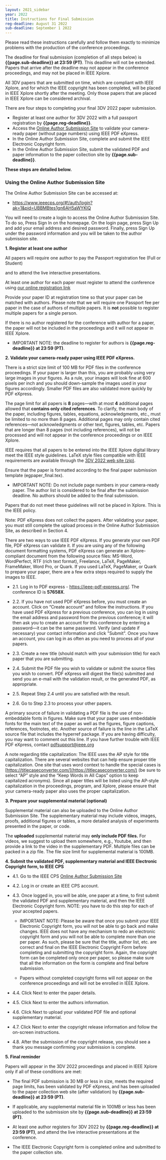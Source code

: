 ```yaml
---
layout: 2021_sidebar
year: 2022
title: Instructions for Final Submission
reg-deadline: August 31 2022
sub-deadline: September 1 2022 
---
```


Please read these instructions carefully and follow them exactly to minimize problems with the production of the conference proceedings.

The deadline for final submission (completion of all steps below) is **{{page.sub-deadline}} at 23:59 (PT)**. 
This deadline will not be extended. Papers that arrive after the deadline may not appear in the conference proceedings, and may not be placed in IEEE Xplore.

All 3DV papers that are submitted on time, which are compliant with IEEE Xplore, and for which the IEEE copyright has been completed, will be placed in IEEE Xplore shortly after the meeting. 
Only those papers that are placed in IEEE Xplore can be considered archival.

There are four steps to completing your final 3DV 2022 paper submission.

- Register at least one author for 3DV 2022 with a full
passport registration by **{{page.reg-deadline}}**.
- Access the
[Online Author Submission Site](https://www.ieeecps.org/#!/auth/login?ak=1&pid=UBBMBtes1gn6AH5aWYKIQ)
to validate your camera-ready paper (without page numbers) using IEEE PDF eXpress.
- In the Online Author Submission Site, complete and submit the IEEE Electronic Copyright form.
- In the Online Author Submission Site, submit the validated PDF and paper information to the paper collection site by **{{page.sub-deadline}}**.

**These steps are detailed below.**


### Using the Online Author Submission Site

The Online Author Submission Site can be accessed at:
- <a
  href="https://www.ieeecps.org/#!/auth/login?ak=1&pid=UBBMBtes1gn6AH5aWYKIQ"
  target="_blank">https://www.ieeecps.org/#!/auth/login?ak=1&pid=UBBMBtes1gn6AH5aWYKIQ</a>

You will need to create a login to access the Online Author Submission Site. To do so, Press Sign In on the homepage. On the login page, press Sign Up and add your email address and desired password. Finally, press Sign Up under the password information and you will be taken to the author submission site.


**1. Register at least one author**

All papers will require one author to pay the Passport registration fee (Full or Student)
<!--in the category of author for a paper for the conference-->
and to attend the live interactive presentations.

At least one author for each paper must register to attend the conference using
[our online registration link]({{site.url}}/{{page.year}}/registration-form)

Provide your paper ID at registration time so that your paper can be matched with authors.
Please note that we will require one Passport fee per paper in the case of authors of multiple papers. 
It is **not** possible to register multiple papers for a single person. 

If there is no author registered for the conference with author for a paper,
the paper will not be included in the proceedings and it will not appear in
IEEE Xplore.



- IMPORTANT NOTE: the deadline to register for authors is **{{page.reg-deadline}} at 23:59 (PT)**.

<!--This deadline is only several hours after the camera-ready deadline, so make sure you register quickly to ensure your paper to be included in the proceedings.-->


**2. Validate your camera-ready paper using IEEE PDF eXpress.**

There is a strict size limit of 100 MB for PDF files in the conference proceedings. 
If your paper is larger than this, you are probably using very large images in your figures. 
As a rule, your images will look fine at 600 pixels per inch and you should down-sample the images used in your figures accordingly. 
Smaller PDF files are also validated more quickly by PDF eXpress.

The page limit for all papers is **8** pages—with at most **4** additional pages allowed that **contains only cited references**. 
To clarify, the main body of the paper, including figures, tables, equations, acknowledgments, etc., must be limited to no more than 8 pages. 
Additional pages may only contain cited references—not acknowledgments or other text, figures, tables, etc. 
Papers that are longer than 8 pages (not including references), will not be processed and will not appear in the conference proceedings or on IEEE Xplore.

IEEE requires that all papers to be entered into the IEEE Xplore digital library meet the IEEE style guidelines. 
LaTeX style files compatible with IEEE requirements are available through the [3DV 2022 web site (zip)]({{site.url}}/files/2022/3DV2022AuthorKit.zip).

Ensure that the paper is formatted according to the final paper submission template (egpaper_final.tex).

- IMPORTANT NOTE: Do not include page numbers in your camera-ready paper. The author list is considered to be final after the submission deadline. No authors should be added to the final submission.

<!--- IMPORTANT NOTE: There is minor error in the template which adds a page number to the first page. This can be resolved by uncommenting <code>\thispagestyle{empty}</code> (Line 47 of the original template) and occurs directly after the <code>\maketitle</code> command.--> 

Papers that do not meet these guidelines will not be placed in Xplore. This is the IEEE policy.

Note: PDF eXpress does not collect the papers. After validating your paper, you must still complete the upload process in the Online Author Submission Site, as described in Section 4.

There are two ways to use IEEE PDF eXpress. If you generate your own PDF file, PDF eXpress can validate it. 
If you are using any of the following document formatting systems, PDF eXpress can generate an Xplore-compliant document from the following source files: MS-Word, WordPerfect, RTF (rich text format), Freelance, LaTeX, PageMaker, FrameMaker, Word Pro, or Quark. If you used LaTeX, PageMaker, or Quark to prepare your paper, there are a few extra steps required to supply the images to IEEE.

- 2.1. Log in to PDF express - <a href="https://ieee-pdf-express.org/" target="_blank">https://ieee-pdf-express.org/</a>. The conference ID is **57658X**. 
<!--PDF eXpress will be available for use on October 1, 2021.-->

- 2.2. If you have not used PDF eXpress before, you must create an account. Click on “Create account” and follow the instructions. If you have used PDF eXpress for a previous conference, you can log in using the email address and password from the previous conference; it will then ask you to create an account for this conference by entering a password—it can be the same password. Verify (and update if necessary) your contact information and click "Submit". Once you have an account, you can log in as often as you need to process all of your papers.

- 2.3. Create a new title (should match with your submission title) for each paper that you are submitting.

- 2.4. Submit the PDF file you wish to validate or submit the source files you wish to convert. PDF eXpress will digest the file(s) submitted and send you an e-mail with the validation result, or the generated PDF, as appropriate.

- 2.5. Repeat Step 2.4 until you are satisfied with the result.

- 2.6. Go to Step 2.3 to process your other papers.

A primary source of failure in validating a PDF file is the use of non-embeddable fonts in figures. Make sure that your paper uses embeddable fonts for the main text of the paper as well as the figures, figure captions, references, footnotes, etc. Another source of failure is the line in the LaTeX source file that includes the hyperref package. If you are having difficulty, you may want to comment out this line. If you have further trouble with IEEE PDF eXpress, contact pdfsupport@ieee.org

A note regarding title capitalization: The IEEE uses the AP style for title capitalization. There are several websites that can help ensure proper title capitalization. One site that uses word context to handle the special cases is [https://titlecaseconverter.com/](https://titlecaseconverter.com/) (be sure to select “AP” style and the “Keep Words in All Caps” option to keep capitalized acronyms). 
Since all paper titles will be listed using the AP-style capitalization in the proceedings, program, and Xplore, please ensure that your camera-ready paper also uses the proper capitalization.




**3. Prepare your supplemental material (optional)**

Supplemental material can also be uploaded to the Online Author Submission
Site. The supplementary material may include videos,
images, proofs, additional figures or tables, a more detailed analysis of
experiments presented in the paper, or code.

The **uploaded** supplemental material may **only include PDF files.** For videos, we
suggest to upload them somewhere, e.g., Youtube, and then provide a link to the
video in the supplementary PDF. Multiple files can be packed in a
zip file. The file size limit for supplemental material is 100MB.

<!--To ensure that the readers consult this material, please ensure that the file is easily readable with common players and codecs and correctly referred to in the paper, e.g. any videos should be in MP4 format. Remember ensuring its easy readability: details of format, tested player and version, codec, timing, etc.-->



**4. Submit the validated PDF, supplementary material and IEEE Electronic Copyright form, to IEEE CPS**

- 4.1. Go to the IEEE CPS
[Online Author Submission Site](https://www.ieeecps.org/#!/auth/login?ak=1&pid=UBBMBtes1gn6AH5aWYKIQ)

- 4.2. Log in or create an IEEE CPS account.

- 4.3. Once logged in, you will be able, one paper at a time, to first submit the validated PDF and supplementary material, and then the IEEE Electronic Copyright form. NOTE: you have to do this step for each of your accepted papers.

  - IMPORTANT NOTE: Please be aware that once you submit your IEEE Electronic Copyright form, you will not be able to go back and make changes. IEEE does not have any mechanism to redo an electronic copyright form and you will not be able to complete more than one per paper. As such, please be sure that the title, author list, etc. are correct and final on the IEEE Electronic Copyright Form before completing and submitting the copyright form. Again, the copyright form can be completed only once per paper, so please make sure that all the information on the form is complete and final before submission.
  
  - Papers without completed copyright forms will not appear on the conference proceedings and will not be enrolled in IEEE Xplore.

- 4.4. Click Next to enter the paper details.

- 4.5. Click Next to enter the authors information.

- 4.6.  Click Next to upload your validated PDF file and optional supplementary material.

- 4.7. Click Next to enter the copyright release information and follow the on-screen instructions.

- 4.8. After the submission of the copyright release, you should see a thank you message confirming your submission is complete.


**5. Final reminder**

Papers will appear in the 3DV 2022 proceedings and placed in IEEE Xplore only if all of these conditions are met:

- The final PDF submission is 30 MB or less in size, meets the required page limits, has been validated by PDF eXpress, and has been uploaded to the paper collection web site (after validation) by **{{page.sub-deadline}} at 23:59 (PT)**.

- If applicable, any supplemental material file in 100MB or less has been uploaded to the submission site by **{{page.sub-deadline}} at 23:59 (PT)**.

- At least one author registers for 3DV 2022 by **{{page.reg-deadline}} at 23:59 (PT)**, and attend the live interactive presentations at the conference.

- The IEEE Electronic Copyright form is completed online and submitted to the paper collection site.



